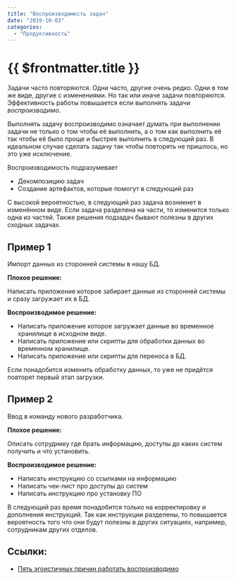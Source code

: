 ```yaml
---
title: "Воспроизводимость задач"
date: "2019-10-03"
categories: 
  - "Продуктивность"
---
```


# {{ $frontmatter.title }}

Задачи часто повторяются. Одни часто, другие очень редко. Одни в том же виде, другие с изменениями. Но так или иначе задачи повторяются. Эффективность работы повышается если выполнять задачи _воспроизводимо_.

Выполнять задачу воспроизводимо означает думать при выполнении задачи не только о том чтобы её выполнить, а о том как выполнить её так чтобы её было проще и быстрее выполнить в следующий раз. В идеальном случае сделать задачу так чтобы повторять не пришлось, но это уже исключение.

Воспроизводимость подразумевает

- Декомпозицию задач
- Создание артефактов, которые помогут в следующий раз

С высокой вероятностью, в следующий раз задача возникнет в изменённом виде. Если задача разделена на части, то изменится только одна из частей. Также решения подзадач бывают полезны в других сходных задачах.

## Пример 1

Импорт данных из сторонней системы в нашу БД.

**Плохое решение:**

Написать приложение которое забирает данные из сторонней системы и сразу загружает их в БД.

**Воспроизводимое решение:**

- Написать приложение которое загружает данные во временное хранилище в исходном виде.
- Написать приложение или скрипты для обработки данных во временном хранилище.
- Написать приложение или скрипты для переноса в БД.

Если понадобится изменить обработку данных, то уже не придётся повторят первый этап загрузки.

## Пример 2

Ввод в команду нового разработчика.

**Плохое решение:**

Описать сотруднику где брать информацию, доступы до каких систем получить и что установить.

**Воспроизводимое решение:**

- Написать инструкцию со ссылками на информацию
- Написать чек-лист про доступы до систем
- Написать инструкцию про установку ПО

В следующий раз время понадобится только на корректировку и дополнения инструкций. Так как инструкции разделены, то повышается вероятность того что они будут полезны в других ситуациях, например, сотрудникам других отделов.

## Ссылки:

- [Пять эгоистичных причин работать воспроизводимо](https://habr.com/ru/post/417469/)
